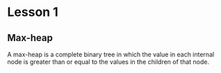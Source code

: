 # Lesson 1

## Max-heap
A max-heap is a complete binary tree in which the value in each internal node
is greater than or equal to the values in the children of that node.

